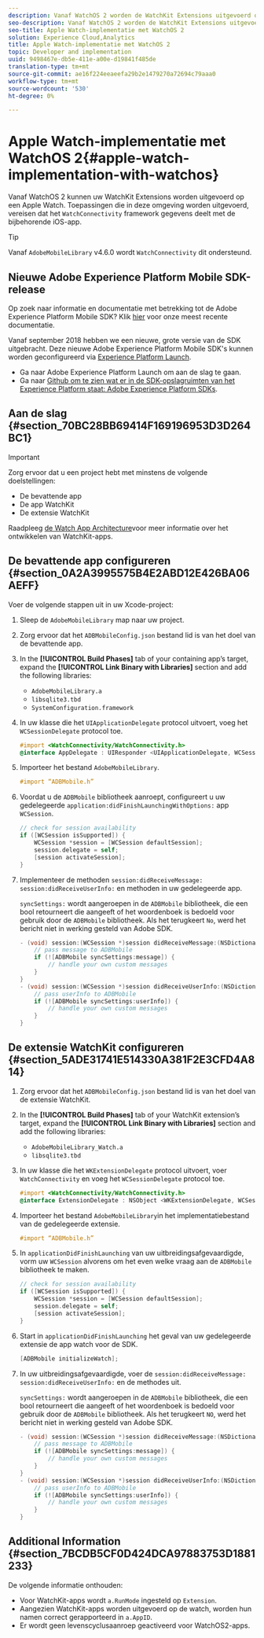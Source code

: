 ```yaml
---
description: Vanaf WatchOS 2 worden de WatchKit Extensions uitgevoerd op een Apple Watch-apparaat. Toepassingen die in deze omgeving worden uitgevoerd, vereisen het WatchConnectivity-framework om gegevens te delen met de bijbehorende iOS-app.
seo-description: Vanaf WatchOS 2 worden de WatchKit Extensions uitgevoerd op een Apple Watch-apparaat. Toepassingen die in deze omgeving worden uitgevoerd, vereisen het WatchConnectivity-framework om gegevens te delen met de bijbehorende iOS-app.
seo-title: Apple Watch-implementatie met WatchOS 2
solution: Experience Cloud,Analytics
title: Apple Watch-implementatie met WatchOS 2
topic: Developer and implementation
uuid: 9498467e-db5e-411e-a00e-d19841f485de
translation-type: tm+mt
source-git-commit: ae16f224eeaeefa29b2e1479270a72694c79aaa0
workflow-type: tm+mt
source-wordcount: '530'
ht-degree: 0%

---
```



# Apple Watch-implementatie met WatchOS 2{#apple-watch-implementation-with-watchos}

Vanaf WatchOS 2 kunnen uw WatchKit Extensions worden uitgevoerd op een Apple Watch. Toepassingen die in deze omgeving worden uitgevoerd, vereisen dat het `WatchConnectivity` framework gegevens deelt met de bijbehorende iOS-app.

>[!TIP]
>
>Vanaf `AdobeMobileLibrary` v4.6.0 wordt `WatchConnectivity` dit ondersteund.

## Nieuwe Adobe Experience Platform Mobile SDK-release

Op zoek naar informatie en documentatie met betrekking tot de Adobe Experience Platform Mobile SDK? Klik [hier](https://aep-sdks.gitbook.io/docs/) voor onze meest recente documentatie.

Vanaf september 2018 hebben we een nieuwe, grote versie van de SDK uitgebracht. Deze nieuwe Adobe Experience Platform Mobile SDK&#39;s kunnen worden geconfigureerd via [Experience Platform Launch](https://www.adobe.com/experience-platform/launch.html).

* Ga naar Adobe Experience Platform Launch om aan de slag te gaan.
* Ga naar [Github om te zien wat er in de SDK-opslagruimten van het Experience Platform staat: Adobe Experience Platform SDKs](https://github.com/Adobe-Marketing-Cloud/acp-sdks).

## Aan de slag {#section_70BC28BB69414F169196953D3D264BC1}

>[!IMPORTANT]
>
>Zorg ervoor dat u een project hebt met minstens de volgende doelstellingen:
>
>* De bevattende app
>* De app WatchKit
>* De extensie WatchKit

>



Raadpleeg [de Watch App Architecture](https://developer.apple.com/library/ios/documentation/General/Conceptual/WatchKitProgrammingGuide/DesigningaWatchKitApp.html#//apple_ref/doc/uid/TP40014969-CH3-SW1)voor meer informatie over het ontwikkelen van WatchKit-apps.

## De bevattende app configureren {#section_0A2A3995575B4E2ABD12E426BA06AEFF}

Voer de volgende stappen uit in uw Xcode-project:

1. Sleep de `AdobeMobileLibrary` map naar uw project.
1. Zorg ervoor dat het `ADBMobileConfig.json` bestand lid is van het doel van de bevattende app.
1. In the **[!UICONTROL Build Phases]** tab of your containing app’s target, expand the **[!UICONTROL Link Binary with Libraries]** section and add the following libraries:

   * `AdobeMobileLibrary.a`
   * `libsqlite3.tbd`
   * `SystemConfiguration.framework`

1. In uw klasse die het `UIApplicationDelegate` protocol uitvoert, voeg het `WCSessionDelegate` protocol toe.

   ```objective-c
   #import <WatchConnectivity/WatchConnectivity.h> 
   @interface AppDelegate : UIResponder <UIApplicationDelegate, WCSessionDelegate>
   ```

1. Importeer het bestand `AdobeMobileLibrary`.

   ```objective-c
   #import “ADBMobile.h”
   ```

1. Voordat u de `ADBMobile` bibliotheek aanroept, configureert u uw gedelegeerde `application:didFinishLaunchingWithOptions:` app `WCSession`.

   ```objective-c
   // check for session availability 
   if ([WCSession isSupported]) { 
       WCSession *session = [WCSession defaultSession]; 
       session.delegate = self; 
       [session activateSession]; 
   }
   ```

1. Implementeer de methoden `session:didReceiveMessage:` `session:didReceiveUserInfo:` en methoden in uw gedelegeerde app.

   `syncSettings:` wordt aangeroepen in de `ADBMobile` bibliotheek, die een bool retourneert die aangeeft of het woordenboek is bedoeld voor gebruik door de `ADBMobile` bibliotheek. Als het terugkeert `No`, werd het bericht niet in werking gesteld van Adobe SDK.

   ```objective-c
   - (void) session:(WCSession *)session didReceiveMessage:(NSDictionary<NSString *,id> *)message { 
       // pass message to ADBMobile 
       if (![ADBMobile syncSettings:message]) { 
           // handle your own custom messages 
       } 
   } 
   - (void) session:(WCSession *)session didReceiveUserInfo:(NSDictionary<NSString *,id> *)userInfo { 
       // pass userInfo to ADBMobile 
       if (![ADBMobile syncSettings:userInfo]) { 
           // handle your own custom messages 
       } 
   } 
   ```

## De extensie WatchKit configureren {#section_5ADE31741E514330A381F2E3CFD4A814}

1. Zorg ervoor dat het `ADBMobileConfig.json` bestand lid is van het doel van de extensie WatchKit.
1. In the **[!UICONTROL Build Phases]** tab of your WatchKit extension’s target, expand the **[!UICONTROL Link Binary with Libraries]** section and add the following libraries:

   * `AdobeMobileLibrary_Watch.a`
   * `libsqlite3.tbd`

1. In uw klasse die het `WKExtensionDelegate` protocol uitvoert, voer `WatchConnectivity` en voeg het `WCSessionDelegate` protocol toe.

   ```objective-c
   #import <WatchConnectivity/WatchConnectivity.h> 
   @interface ExtensionDelegate : NSObject <WKExtensionDelegate, WCSessionDelegate>
   ```

1. Importeer het bestand `AdobeMobileLibrary`in het implementatiebestand van de gedelegeerde extensie.

   ```objective-c
   #import “ADBMobile.h”
   ```

1. In `applicationDidFinishLaunching` van uw uitbreidingsafgevaardigde, vorm uw `WCSession` alvorens om het even welke vraag aan de `ADBMobile` bibliotheek te maken.

   ```objective-c
   // check for session availability 
   if ([WCSession isSupported]) { 
       WCSession *session = [WCSession defaultSession]; 
       session.delegate = self; 
       [session activateSession]; 
   }
   ```

1. Start in `applicationDidFinishLaunching` het geval van uw gedelegeerde extensie de app watch voor de SDK.

   ```objective-c
   [ADBMobile initializeWatch];
   ```

1. In uw uitbreidingsafgevaardigde, voer de `session:didReceiveMessage:` `session:didReceiveUserInfo:` en de methodes uit.

   `syncSettings:` wordt aangeroepen in de `ADBMobile` bibliotheek, die een bool retourneert die aangeeft of het woordenboek is bedoeld voor gebruik door de `ADBMobile` bibliotheek. Als het terugkeert `NO`, werd het bericht niet in werking gesteld van Adobe SDK.

   ```objective-c
   - (void) session:(WCSession *)session didReceiveMessage:(NSDictionary<NSString *,id> *)message { 
       // pass message to ADBMobile 
       if (![ADBMobile syncSettings:message]) { 
           // handle your own custom messages 
       } 
   } 
   - (void) session:(WCSession *)session didReceiveUserInfo:(NSDictionary<NSString *,id> *)userInfo { 
       // pass userInfo to ADBMobile 
       if (![ADBMobile syncSettings:userInfo]) { 
           // handle your own custom messages 
       } 
   } 
   ```

## Additional Information {#section_7BCDB5CF0D424DCA97883753D1881233}

De volgende informatie onthouden:

* Voor WatchKit-apps wordt `a.RunMode` ingesteld op `Extension`.
* Aangezien WatchKit-apps worden uitgevoerd op de watch, worden hun namen correct gerapporteerd in `a.AppID`.
* Er wordt geen levenscyclusaanroep geactiveerd voor WatchOS2-apps.

